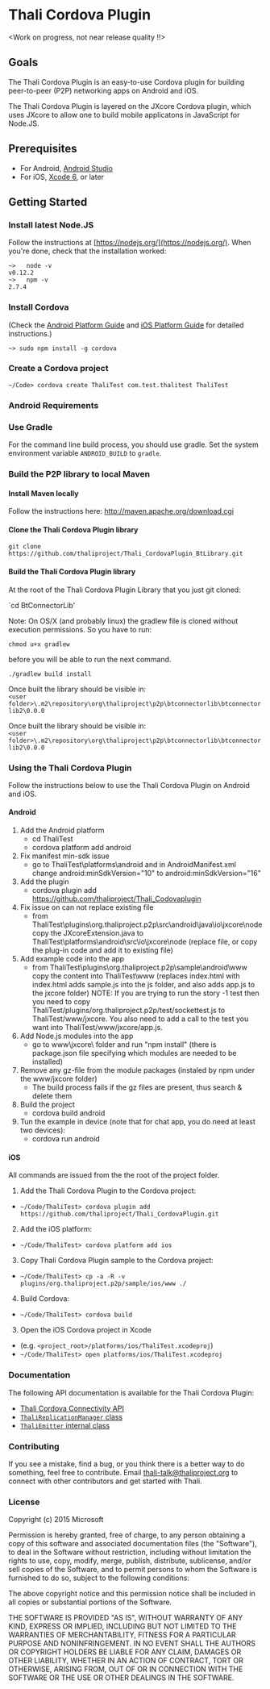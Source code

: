 # Thali Cordova Plugin

<Work on progress, not near release quality !!>
## Goals
The Thali Cordova Plugin is an easy-to-use Cordova plugin for building peer-to-peer (P2P) networking
apps on Android and iOS.

The Thali Cordova Plugin is layered on the JXcore Cordova plugin, which uses JXcore to allow one to build
mobile applicatons in JavaScript for Node.JS.  

## Prerequisites

* For Android, [Android Studio](http://developer.android.com/sdk/index.html)
* For iOS, [Xcode 6](https://developer.apple.com/xcode/), or later

## Getting Started

### Install latest Node.JS
Follow the instructions at [https://nodejs.org/](https://nodejs.org/). When you're done, check that the
installation worked:
```
~>   node -v
v0.12.2
~>   npm -v
2.7.4
```

### Install Cordova
(Check the [Android Platform Guide](https://cordova.apache.org/docs/en/4.0.0/guide_platforms_android_index.md.html#Android%20Platform%20Guide)
and [iOS Platform Guide](https://cordova.apache.org/docs/en/4.0.0/guide_platforms_ios_index.md.html#iOS%20Platform%20Guide) for detailed instructions.)
```
~> sudo npm install -g cordova
```

### Create a Cordova project
```
~/Code> cordova create ThaliTest com.test.thalitest ThaliTest
```

### Android Requirements

### Use Gradle
For the command line build process, you should use gradle. Set the system environment variable `ANDROID_BUILD` to `gradle`.

### Build the P2P library to local Maven

#### Install Maven locally
Follow the instructions here: http://maven.apache.org/download.cgi

#### Clone the Thali Cordova Plugin library
`git clone https://github.com/thaliproject/Thali_CordovaPlugin_BtLibrary.git`  

#### Build the Thali Cordova Plugin library
At the root of the Thali Cordova Plugin Library that you just git cloned:  

`cd BtConnectorLib'

Note: On OS/X (and probably linux) the gradlew file is cloned without execution permissions. So you have to run:

`chmod u+x gradlew`

before you will be able to run the next command.

`./gradlew build install`  

Once built the library should be visible in:  
`<user folder>\.m2\repository\org\thaliproject\p2p\btconnectorlib\btconnectorlib2\0.0.0`


Once built the library should be visible in:  
`<user folder>\.m2\repository\org\thaliproject\p2p\btconnectorlib\btconnectorlib2\0.0.0`

### Using the Thali Cordova Plugin

Follow the instructions below to use the Thali Cordova Plugin on Android and iOS.

#### Android

1. Add the Android platform
   * cd ThaliTest
   * cordova platform add android
2. Fix manifest min-sdk issue
   * go to ThaliTest\platforms\android and in AndroidManifest.xml change android:minSdkVersion="10" to
    android:minSdkVersion="16"
3. Add the plugin
   * cordova plugin add https://github.com/thaliproject/Thali_Codovaplugin
4. Fix issue on can not replace existing file
   * from ThaliTest\plugins\org.thaliproject.p2p\src\android\java\io\jxcore\node copy
   the JXcoreExtension.java to ThaliTest\platforms\android\src\io\jxcore\node
(replace file, or copy the plug-in code and add it to existing file)
5. Add example code into the app
   * from ThaliTest\plugins\org.thaliproject.p2p\sample\android\www copy the content
   into ThaliTest\www (replaces index.html with index.html adds sample.js into the js folder,
   and also adds app.js to the jxcore folder)
   NOTE: If you are trying to run the story -1 test then you need to copy 
   ThaliTest/plugins/org.thaliproject.p2p/test/sockettest.js to ThaliTest/www/jxcore. You also need
   to add a call to the test you want into ThaliTest/www/jxcore/app.js.
6. Add Node.js modules into the app
   * go to www\jxcore\ folder and run "npm install" (there is package.json file
   specifying which modules are needed to be installed)
7. Remove any gz-file from the module packages (instaled by npm under the www/jxcore folder)
   * The build process fails if the gz files are present, thus search & delete them
8. Build the project
   * cordova build android
9. Tun the example in device (note that for chat app, you do need at least two devices):
   * cordova run android

#### iOS

All commands are issued from the the root of the project folder.

1. Add the Thali Cordova Plugin to the Cordova project:
 * `~/Code/ThaliTest> cordova plugin add https://github.com/thaliproject/Thali_CordovaPlugin.git`
2. Add the iOS platform:
 * `~/Code/ThaliTest> cordova platform add ios`
3. Copy Thali Cordova Plugin sample to the Cordova project:
 * `~/Code/ThaliTest> cp -a -R -v plugins/org.thaliproject.p2p/sample/ios/www ./`
4. Build Cordova:
 * `~/Code/ThaliTest> cordova build`
3. Open the iOS Cordova project in Xcode
 * (e.g. `<project_root>/platforms/ios/ThaliTest.xcodeproj`)
 * `~/Code/ThaliTest> open platforms/ios/ThaliTest.xcodeproj`

### Documentation

The following API documentation is available for the Thali Cordova Plugin:
- [Thali Cordova Connectivity API](doc/api/replication.md)
- [`ThaliReplicationManager` class](doc/api/thalireplicationmanager.md)
- [`ThaliEmitter` internal class](doc/api/thaliemitter.md)

### Contributing
If you see a mistake, find a bug, or you think there is a better way to do something, feel free to contribute.
Email [thali-talk@thaliproject.org](mailto:thali-talk@thaliproject.org) to connect with other contributors and
get started with Thali.

### License

Copyright (c) 2015 Microsoft

Permission is hereby granted, free of charge, to any person obtaining a copy of this software and associated documentation files (the "Software"), to deal in the Software without restriction, including without limitation the rights to use, copy, modify, merge, publish, distribute, sublicense, and/or sell copies of the Software, and to permit persons to whom the Software is furnished to do so, subject to the following conditions:

The above copyright notice and this permission notice shall be included in all copies or substantial portions of the Software.

THE SOFTWARE IS PROVIDED "AS IS", WITHOUT WARRANTY OF ANY KIND, EXPRESS OR IMPLIED, INCLUDING BUT NOT LIMITED TO THE WARRANTIES OF MERCHANTABILITY, FITNESS FOR A PARTICULAR PURPOSE AND NONINFRINGEMENT. IN NO EVENT SHALL THE AUTHORS OR COPYRIGHT HOLDERS BE LIABLE FOR ANY CLAIM, DAMAGES OR OTHER LIABILITY, WHETHER IN AN ACTION OF CONTRACT, TORT OR OTHERWISE, ARISING FROM, OUT OF OR IN CONNECTION WITH THE SOFTWARE OR THE USE OR OTHER DEALINGS IN THE SOFTWARE.
